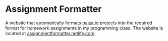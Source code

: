 # Assignment Formatter
A website that automatically formats [paiza.io](https://paiza.io) projects into the required format for homework assignments in my programming class. The website is located at [assignmentformatter.netlify.com](https://assignmentformatter.netlify.com/).
